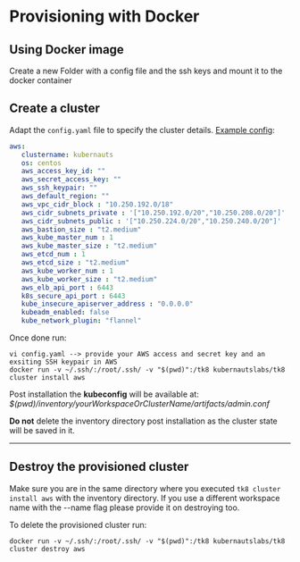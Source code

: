 # Provisioning with Docker

## Using Docker image

Create a new Folder with a config file and the ssh keys and mount it to the docker container

## Create a cluster

Adapt the `config.yaml` file to specify the cluster details. [Example config](https://raw.githubusercontent.com/kubernauts/tk8/master/config.yaml.example):

```yaml
aws:
   clustername: kubernauts
   os: centos
   aws_access_key_id: ""
   aws_secret_access_key: ""
   aws_ssh_keypair: ""
   aws_default_region: ""
   aws_vpc_cidr_block : "10.250.192.0/18"
   aws_cidr_subnets_private : '["10.250.192.0/20","10.250.208.0/20"]'
   aws_cidr_subnets_public : '["10.250.224.0/20","10.250.240.0/20"]'
   aws_bastion_size : "t2.medium"
   aws_kube_master_num : 1
   aws_kube_master_size : "t2.medium"
   aws_etcd_num : 1
   aws_etcd_size : "t2.medium"
   aws_kube_worker_num : 1
   aws_kube_worker_size : "t2.medium"
   aws_elb_api_port : 6443
   k8s_secure_api_port : 6443
   kube_insecure_apiserver_address : "0.0.0.0"
   kubeadm_enabled: false
   kube_network_plugin: "flannel"
```

Once done run:

```shell
vi config.yaml --> provide your AWS access and secret key and an exsiting SSH keypair in AWS
docker run -v ~/.ssh/:/root/.ssh/ -v "$(pwd)":/tk8 kubernautslabs/tk8 cluster install aws
```

Post installation the **kubeconfig** will be available at: _$(pwd)/inventory/*yourWorkspaceOrClusterName*/artifacts/admin.conf_

**Do not** delete the inventory directory post installation as the cluster state will be saved in it.

---

## Destroy the provisioned cluster

Make sure you are in the same directory where you executed `tk8 cluster install aws` with the inventory directory.
If you use a different workspace name with the --name flag please provide it on destroying too.

To delete the provisioned cluster run:

```shell
docker run -v ~/.ssh/:/root/.ssh/ -v "$(pwd)":/tk8 kubernautslabs/tk8 cluster destroy aws
```